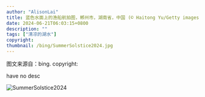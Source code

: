 ```yaml
---
author: "AlisonLai"
title: 蓝色水面上的渔船航拍图，郴州市，湖南省，中国 (© Haitong Yu/Getty images)
date: 2024-06-21T06:03:15+0800
description: ""
tags: ["清凉的湖水"]
copyright: 
thumbnail: /bing/SummerSolstice2024.jpg
---
```

图文来源自：bing.  copyright: 

have no desc

![SummerSolstice2024](/bing/SummerSolstice2024.jpg)